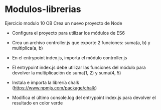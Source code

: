 # Modulos-librerias
Ejercicio modulo 10 OB
Crea un nuevo proyecto de Node

- Configura el proyecto para utilizar los módulos de ES6

- Crea un archivo controller.js que exporte 2 funciones: suma(a, b) y multiplica(a, b)

- En el entrypoint index.js, importa el módulo controller.js

- El entrypoint index.js debe utilizar las funciones del módulo para devolver la multiplicación de suma(1, 2) y suma(4, 5)

- Instala e importa la librería chalk (https://www.npmjs.com/package/chalk)

- Modifica el último console.log del entrypoint index.js para devolver el resultado en color verde
